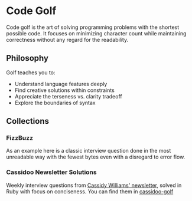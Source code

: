 # Code Golf

Code golf is the art of solving programming problems with the shortest possible code.
It focuses on minimizing character count while maintaining correctness without any regard for
the readability.

## Philosophy

Golf teaches you to:

- Understand language features deeply
- Find creative solutions within constraints
- Appreciate the terseness vs. clarity tradeoff
- Explore the boundaries of syntax

## Collections

### FizzBuzz

As an example here is a classic interview question done in the most unreadable way with the
fewest bytes even with a disregard to error flow.

### Cassidoo Newsletter Solutions

Weekly interview questions from [Cassidy Williams' newsletter](https://cassidoo.co/newsletter/),
solved in Ruby with focus on conciseness. You can find them in [cassidoo-golf](https://github.com/lonelyelk/cassidoo-golf)
